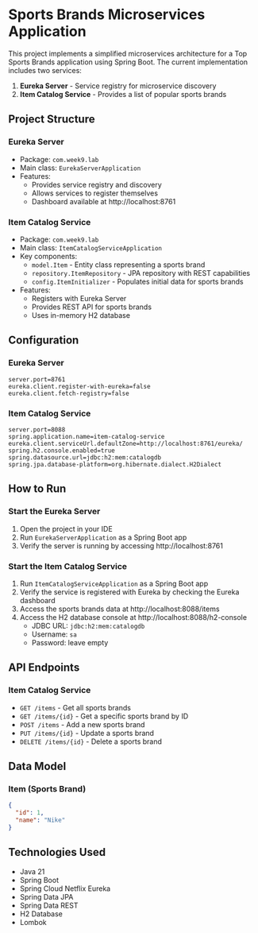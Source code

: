 # Sports Brands Microservices Application

This project implements a simplified microservices architecture for a Top Sports Brands application using Spring Boot. The current implementation includes two services:

1. **Eureka Server** - Service registry for microservice discovery
2. **Item Catalog Service** - Provides a list of popular sports brands

## Project Structure

### Eureka Server
- Package: `com.week9.lab`
- Main class: `EurekaServerApplication`
- Features:
  - Provides service registry and discovery
  - Allows services to register themselves
  - Dashboard available at http://localhost:8761

### Item Catalog Service
- Package: `com.week9.lab`
- Main class: `ItemCatalogServiceApplication`
- Key components:
  - `model.Item` - Entity class representing a sports brand
  - `repository.ItemRepository` - JPA repository with REST capabilities
  - `config.ItemInitializer` - Populates initial data for sports brands
- Features:
  - Registers with Eureka Server
  - Provides REST API for sports brands
  - Uses in-memory H2 database

## Configuration

### Eureka Server
```properties
server.port=8761
eureka.client.register-with-eureka=false
eureka.client.fetch-registry=false
```

### Item Catalog Service
```properties
server.port=8088
spring.application.name=item-catalog-service
eureka.client.serviceUrl.defaultZone=http://localhost:8761/eureka/
spring.h2.console.enabled=true
spring.datasource.url=jdbc:h2:mem:catalogdb
spring.jpa.database-platform=org.hibernate.dialect.H2Dialect
```

## How to Run

### Start the Eureka Server
1. Open the project in your IDE
2. Run `EurekaServerApplication` as a Spring Boot app
3. Verify the server is running by accessing http://localhost:8761

### Start the Item Catalog Service
1. Run `ItemCatalogServiceApplication` as a Spring Boot app
2. Verify the service is registered with Eureka by checking the Eureka dashboard
3. Access the sports brands data at http://localhost:8088/items
4. Access the H2 database console at http://localhost:8088/h2-console
   - JDBC URL: `jdbc:h2:mem:catalogdb`
   - Username: `sa`
   - Password: leave empty

## API Endpoints

### Item Catalog Service
- `GET /items` - Get all sports brands
- `GET /items/{id}` - Get a specific sports brand by ID
- `POST /items` - Add a new sports brand
- `PUT /items/{id}` - Update a sports brand
- `DELETE /items/{id}` - Delete a sports brand

## Data Model

### Item (Sports Brand)
```json
{
  "id": 1,
  "name": "Nike"
}
```

## Technologies Used
- Java 21
- Spring Boot
- Spring Cloud Netflix Eureka
- Spring Data JPA
- Spring Data REST
- H2 Database
- Lombok

